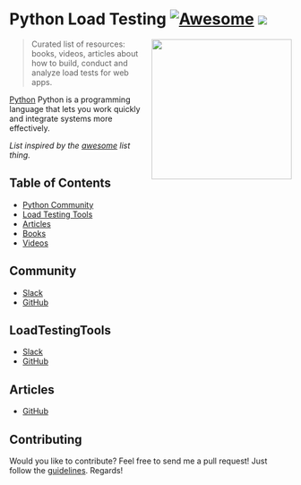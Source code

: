 # Python Load Testing [![Awesome](https://cdn.rawgit.com/sindresorhus/awesome/d7305f38d29fed78fa85652e3a63e154dd8e8829/media/badge.svg)](https://github.com/sindresorhus/awesome) ![](https://img.shields.io/badge/temidjoy-approved-green.svg)

[<img src="https://res.cloudinary.com/temidjoy/image/upload/v1536059370/python.png" align="right" width="250">](https://www.python.org/)

> Curated list of resources: books, videos, articles about how to build, conduct and analyze load tests for web apps.

[Python](https://www.python.org/) Python is a programming language that lets you work quickly
and integrate systems more effectively.

*List inspired by the [awesome](https://github.com/sindresorhus/awesome) list thing.*

## Table of Contents
- [Python Community](#community)
- [Load Testing Tools](#LoadTestingTools)
- [Articles](#articles)
- [Books](#books)
- [Videos](#videos)

## Community
* [Slack](pythondev.slack.com)
* [GitHub](https://github.com/python)

## LoadTestingTools
* [Slack](pythondev.slack.com)
* [GitHub](https://github.com/python)

## Articles
* [GitHub](https://github.com/python)


## Contributing
Would you like to contribute? Feel free to send me a pull request! Just follow the [guidelines](/CONTRIBUTING.md). Regards!
